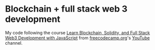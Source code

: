 # Blockchain + full stack web 3 development
 My code following the course [Learn Blockchain, Solidity, and Full Stack Web3 Development with JavaScript](https://www.youtube.com/watch?v=gyMwXuJrbJQ) from [freecodecamp.org](freecodecamp.org)'s [YouTube](https://www.youtube.com/c/Freecodecamp) channel.
